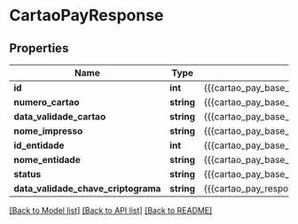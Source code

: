 # CartaoPayResponse

## Properties
Name | Type | Description | Notes
------------ | ------------- | ------------- | -------------
**id** | **int** | {{{cartao_pay_base_response_id_value}}} | [optional] 
**numero_cartao** | **string** | {{{cartao_pay_base_response_numero_cartao_value}}} | [optional] 
**data_validade_cartao** | **string** | {{{cartao_pay_base_response_data_validade_cartao_value}}} | [optional] 
**nome_impresso** | **string** | {{{cartao_pay_base_response_nome_impresso_value}}} | [optional] 
**id_entidade** | **int** | {{{cartao_pay_base_response_id_entidade_value}}} | [optional] 
**nome_entidade** | **string** | {{{cartao_pay_base_response_nome_entidade_value}}} | [optional] 
**status** | **string** | {{{cartao_pay_base_response_status_value}}} | [optional] 
**data_validade_chave_criptograma** | **string** | {{{cartao_pay_response_data_validade_chave_criptograma_value}}} | [optional] 

[[Back to Model list]](../README.md#documentation-for-models) [[Back to API list]](../README.md#documentation-for-api-endpoints) [[Back to README]](../README.md)


